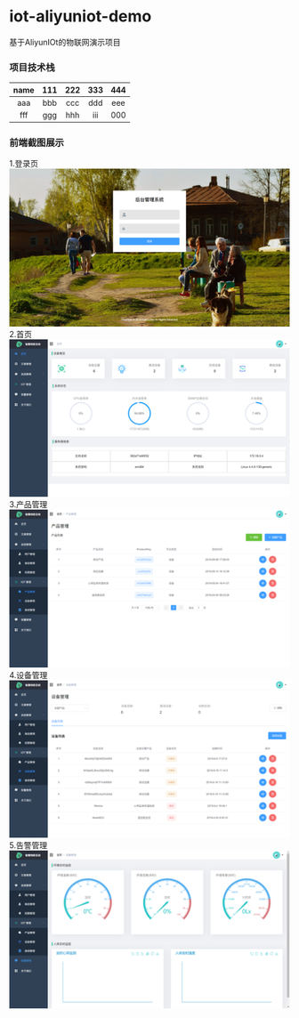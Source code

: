 # iot-aliyuniot-demo
基于AliyunIOt的物联网演示项目


### 项目技术栈

name | 111 | 222 | 333 | 444
:-: | :-: | :-: | :-: | :-:
aaa | bbb | ccc | ddd | eee| 
fff | ggg| hhh | iii | 000|


### 前端截图展示
1.登录页
![avatar](./screenshot/login.png)
2.首页
![avatar](./screenshot/index.png)
3.产品管理
![avatar](./screenshot/product.png)
4.设备管理
![avatar](./screenshot/device.png)
5.告警管理
![avatar](./screenshot/alarm.png)
